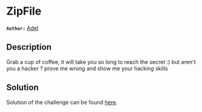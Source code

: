 # ZipFile

**`Author:`** [Adel](https://github.com/Spidey-y)

## Description

Grab a cup of coffee, it will take you so long to reach the secret :) but aren't you a hacker ? prove me wrong and show me your hacking skills

## Solution

Solution of the challenge can be found [here](solution/).

